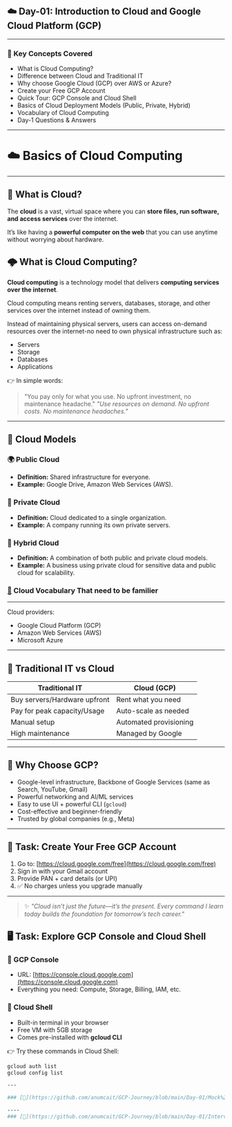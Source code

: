 ## ☁️ Day-01: Introduction to Cloud and Google Cloud Platform (GCP)

---

### 📌 Key Concepts Covered
- What is Cloud Computing?  
- Difference between Cloud and Traditional IT  
- Why choose Google Cloud (GCP) over AWS or Azure?  
- Create your Free GCP Account  
- Quick Tour: GCP Console and Cloud Shell  
- Basics of Cloud Deployment Models (Public, Private, Hybrid)  
- Vocabulary of Cloud Computing  
- Day-1 Questions & Answers  

---

# ☁️ Basics of Cloud Computing
---
## 🔹 What is Cloud?

The **cloud** is a vast, virtual space where you can **store files, run software, and access services** over the internet.  

It’s like having a **powerful computer on the web** that you can use anytime without worrying about hardware.  


## 🌩️ What is Cloud Computing?

**Cloud computing** is a technology model that delivers **computing services over the internet**.  

Cloud computing means renting servers, databases, storage, and other services over the internet instead of owning them.  

Instead of maintaining physical servers, users can access on-demand resources over the internet-no need to own physical infrastructure such as:  
- Servers  
- Storage  
- Databases  
- Applications  

👉 In simple words:  
> "You pay only for what you use. No upfront investment, no maintenance headache."
> *"Use resources on demand. No upfront costs. No maintenance headaches."*

---

## 🔹 Cloud Models

### 🌍 Public Cloud
- **Definition:** Shared infrastructure for everyone.  
- **Example:** Google Drive, Amazon Web Services (AWS).  

### 🏢 Private Cloud
- **Definition:** Cloud dedicated to a single organization.  
- **Example:** A company running its own private servers.  

### 🔀 Hybrid Cloud
- **Definition:** A combination of both public and private cloud models.  
- **Example:** A business using private cloud for sensitive data and public cloud for scalability.  

### [🔗](https://github.com/anumcait/GCP-Journey/blob/main/Day-01/Cloud-Vocabulary.md) Cloud Vocabulary That need to be familier

---

Cloud providers:  
- Google Cloud Platform (GCP)  
- Amazon Web Services (AWS)  
- Microsoft Azure  

---

## 🏢 Traditional IT vs Cloud

| Traditional IT                  | Cloud (GCP)                   |
|---------------------------------|-------------------------------|
| Buy servers/Hardware upfront    | Rent what you need            |
| Pay for peak capacity/Usage     | Auto-scale as needed          |
| Manual setup                    | Automated provisioning        |
| High maintenance                | Managed by Google             |

---

## 🚀 Why Choose GCP?
- Google-level infrastructure, Backbone of Google Services (same as Search, YouTube, Gmail)  
- Powerful networking and AI/ML services  
- Easy to use UI + powerful CLI (`gcloud`)   
- Cost-effective and beginner-friendly  
- Trusted by global companies (e.g., Meta)  

---

## 📝 Task: Create Your Free GCP Account 
1. Go to: [https://cloud.google.com/free](https://cloud.google.com/free)  
2. Sign in with your Gmail account  
3. Provide PAN + card details (or UPI)  
4. ✅ No charges unless you upgrade manually  

---

> ✨ *"Cloud isn’t just the future—it’s the present. Every command I learn today builds the foundation for tomorrow’s tech career."*
## 🖥️ Task: Explore GCP Console and Cloud Shell

### 🔹 GCP Console
- URL: [https://console.cloud.google.com](https://console.cloud.google.com)  
- Everything you need: Compute, Storage, Billing, IAM, etc.  

### 🔹 Cloud Shell
- Built-in terminal in your browser  
- Free VM with 5GB storage  
- Comes pre-installed with **gcloud CLI**  

👉 Try these commands in Cloud Shell:
```bash
gcloud auth list
gcloud config list

---

### [🔗](https://github.com/anumcait/GCP-Journey/blob/main/Day-01/Mock%20Test.md) Ready for Mock Test

----
### [🔗](https://github.com/anumcait/GCP-Journey/blob/main/Day-01/Interview-Questions.md) Ready for Interview
